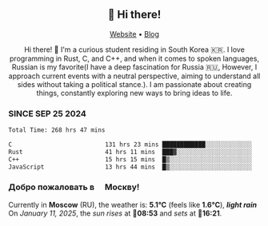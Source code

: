 <h2 align="center">👋 Hi there!</h2>
<p align="center">
  <a href="https://urdekcah.ru">Website</a> •
  <a href="https://urdekcah.blog">Blog</a>
</p>

<p align="center">
  Hi there! 👋 I'm a curious student residing in South Korea 🇰🇷. I love programming in Rust, C, and C++, and when it comes to spoken languages, Russian is my favorite(I have a deep fascination for Russia 🇷🇺, However, I approach current events with a neutral perspective, aiming to understand all sides without taking a political stance.). I am passionate about creating things, constantly exploring new ways to bring ideas to life.
</p>

### SINCE SEP 25 2024
<!--START_SECTION:waka-->
```txt
Total Time: 268 hrs 47 mins

C                          131 hrs 23 mins ████████████░░░░░░░░░░░░░   47.65 %
Rust                       41 hrs 11 mins  ███▓░░░░░░░░░░░░░░░░░░░░░   14.94 %
C++                        15 hrs 15 mins  █▒░░░░░░░░░░░░░░░░░░░░░░░   05.53 %
JavaScript                 13 hrs 44 mins  █▒░░░░░░░░░░░░░░░░░░░░░░░   04.98 %
```
<!--END_SECTION:waka-->

<h3>Добро пожаловать в <img src="https://cdn-icons-png.flaticon.com/512/197/197408.png" width="13"/> Москву!</h3>

<!--START_SECTION:weather:moscow-->
Currently in **Moscow** (RU), the weather is: **5.1°C** (feels like **1.6°C**), ***light rain***<br/>
On *January 11, 2025*, the *sun rises* at 🌅**08:53** and *sets* at 🌇**16:21**.
<!--END_SECTION:weather-->
